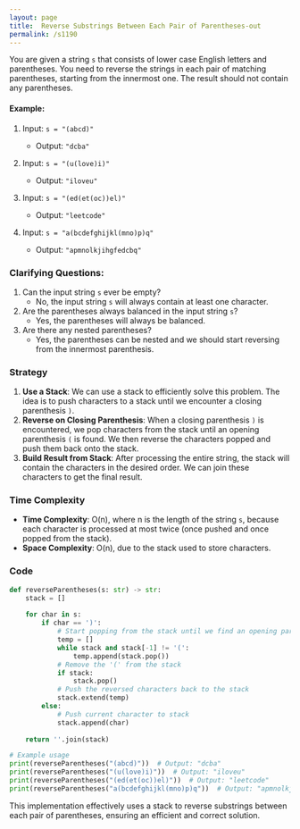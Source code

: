 ```yaml
---
layout: page
title:  Reverse Substrings Between Each Pair of Parentheses-out
permalink: /s1190
---
```


You are given a string `s` that consists of lower case English letters and parentheses. You need to reverse the strings in each pair of matching parentheses, starting from the innermost one. The result should not contain any parentheses.

#### Example:
1. Input: `s = "(abcd)"`
   - Output: `"dcba"`
   
2. Input: `s = "(u(love)i)"`
   - Output: `"iloveu"`
   
3. Input: `s = "(ed(et(oc))el)"`
   - Output: `"leetcode"`
   
4. Input: `s = "a(bcdefghijkl(mno)p)q"`
   - Output: `"apmnolkjihgfedcbq"`

### Clarifying Questions:
1. Can the input string `s` ever be empty?
   - No, the input string `s` will always contain at least one character.
2. Are the parentheses always balanced in the input string `s`?
   - Yes, the parentheses will always be balanced.
3. Are there any nested parentheses?
   - Yes, the parentheses can be nested and we should start reversing from the innermost parenthesis.

### Strategy
1. **Use a Stack**: We can use a stack to efficiently solve this problem. The idea is to push characters to a stack until we encounter a closing parenthesis `)`.
2. **Reverse on Closing Parenthesis**: When a closing parenthesis `)` is encountered, we pop characters from the stack until an opening parenthesis `(` is found. We then reverse the characters popped and push them back onto the stack.
3. **Build Result from Stack**: After processing the entire string, the stack will contain the characters in the desired order. We can join these characters to get the final result.

### Time Complexity
- **Time Complexity**: O(n), where n is the length of the string `s`, because each character is processed at most twice (once pushed and once popped from the stack).
- **Space Complexity**: O(n), due to the stack used to store characters.

### Code
```python
def reverseParentheses(s: str) -> str:
    stack = []
    
    for char in s:
        if char == ')':
            # Start popping from the stack until we find an opening parenthesis '('
            temp = []
            while stack and stack[-1] != '(':
                temp.append(stack.pop())
            # Remove the '(' from the stack
            if stack: 
                stack.pop()
            # Push the reversed characters back to the stack
            stack.extend(temp)
        else:
            # Push current character to stack
            stack.append(char)
    
    return ''.join(stack)

# Example usage
print(reverseParentheses("(abcd)"))  # Output: "dcba"
print(reverseParentheses("(u(love)i)"))  # Output: "iloveu"
print(reverseParentheses("(ed(et(oc))el)"))  # Output: "leetcode"
print(reverseParentheses("a(bcdefghijkl(mno)p)q"))  # Output: "apmnolkjihgfedcbq"
```

This implementation effectively uses a stack to reverse substrings between each pair of parentheses, ensuring an efficient and correct solution.